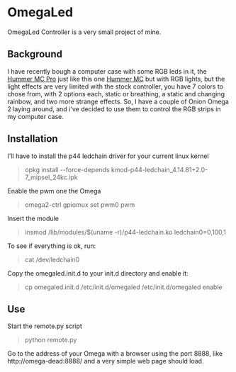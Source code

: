 # OmegaLed

OmegaLed Controller is a very small project of mine.

## Background

I have recently bough a computer case with some RGB leds in it, the [Hummer MC Pro](https://www.pcdiga.com/caixa-atx-nox-hummer-mc-pro-argb-branca) just like this one [Hummer MC](https://www.nox-xtreme.com/en/product/hummer-mc-zero-edition/146/) but with RGB lights, but the light effects are very limited with the stock controller, you have 7 colors to chose from, with 2 options each, static or breathing, a static and changing rainbow, and two more strange effects.
So, I have a couple of Onion Omega 2 laying around, and i've decided to use them to control the RGB strips in my computer case.


## Installation
I'll have to install the p44 ledchain driver for your current linux kernel
> opkg install --force-depends kmod-p44-ledchain_4.14.81\+2.0-7_mipsel_24kc.ipk

Enable the pwm one the Omega
>omega2-ctrl gpiomux set pwm0 pwm

Insert the module
> insmod /lib/modules/$(uname -r)/p44-ledchain.ko ledchain0=0,100,1

To see if everything is ok, run:
> cat /dev/ledchain0

Copy the omegaled.init.d to your init.d directory and enable it:
> cp omegaled.init.d /etc/init.d/omegaled
> /etc/init.d/omegaled enable

## Use

Start the remote.py script
> python remote.py

Go to the address of your Omega with a browser using the port 8888, like http://omega-dead:8888/ and a very simple web page should load.

